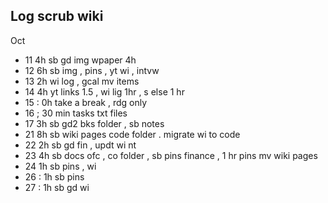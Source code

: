 ## Log scrub wiki
Oct
* 11  4h sb gd img wpaper 4h
* 12  6h sb img , pins , yt wi , intvw 
* 13  2h  wi log , gcal mv items
* 14  4h yt links 1.5 , wi lig 1hr , s else 1 hr
* 15 : 0h take a break , rdg only 
* 16 ; 30 min tasks txt files
* 17 3h sb gd2 bks folder , sb notes
* 21 8h sb wiki pages code folder . migrate wi to code 
* 22 2h  sb gd fin , updt wi nt
* 23 4h sb docs  ofc , co folder , sb pins finance , 1 hr pins mv wiki pages
* 24 1h sb pins , wi 
* 26 : 1h sb pins
* 27 : 1h sb gd wi 
